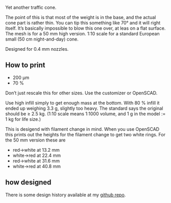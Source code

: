Yet another traffic cone.

The point of this is that most of the weight is in the base, and the actual cone part is rather thin. You can tip this something like 70° and it will right itself. It’s basically impossible to blow this one over, at leas on a flat surface.
The mesh is for a 50 mm high version. 1:10 scale for a standard European small (50 cm night-and-day) cone.

Designed for 0.4 mm nozzles.


## How to print

* 200 µm
* 70 %



Don’t just rescale this for other sizes. Use the customizer or OpenSCAD.

Use high infill simply to get enough mass at the bottom. With 80 % infill it ended up weighing 3.3 g, slightly too heavy. The standard says the original should be ≥ 2.5 kg. (1:10 scale means 1:1000 volume, and  1 g in the model := 1 kg for life size.)

This is desigend with filament change in mind. When you use OpenSCAD this prints out the heights for the filament change to get two white rings. For the 50 mm version these are

* red→white at 13.2 mm
* white→red at 22.4 mm
* red→white at 31.6 mm
* white→red at 40.8 mm


## how designed

There is some design history available at my [github repo](https://github.com/ospalh/3d-printing/tree/develop/Leitkegel).
